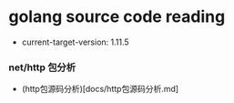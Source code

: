 # golang source code reading

- current-target-version: 1.11.5


### net/http 包分析
- (http包源码分析)[docs/http包源码分析.md]